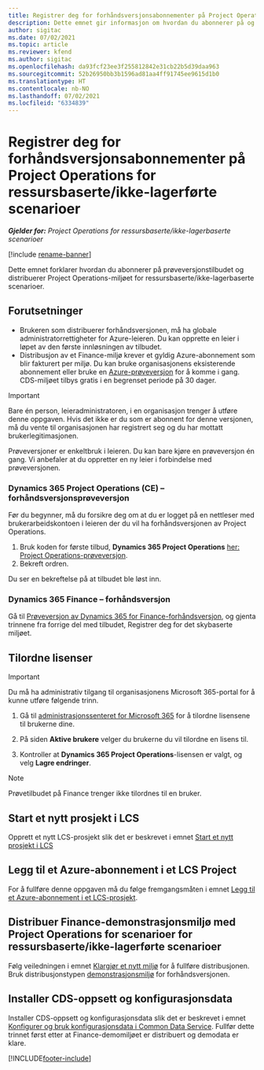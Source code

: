 ```yaml
---
title: Registrer deg for forhåndsversjonsabonnementer på Project Operations for ressursbaserte/ikke-lagerførte scenarioer
description: Dette emnet gir informasjon om hvordan du abonnerer på og distribuerer Project Operations for ressursbaserte/ikke-lagerførte scenarioer.
author: sigitac
ms.date: 07/02/2021
ms.topic: article
ms.reviewer: kfend
ms.author: sigitac
ms.openlocfilehash: da93fcf23ee3f255812842e31cb22b5d39daa963
ms.sourcegitcommit: 52b26950bb3b1596ad81aa4ff91745ee9615d1b0
ms.translationtype: HT
ms.contentlocale: nb-NO
ms.lasthandoff: 07/02/2021
ms.locfileid: "6334839"
---
```

# <a name="sign-up-for-project-operations-preview-subscriptions-for-resource-non-stocked-scenarios"></a>Registrer deg for forhåndsversjonsabonnementer på Project Operations for ressursbaserte/ikke-lagerførte scenarioer

_**Gjelder for:** Project Operations for ressursbaserte/ikke-lagerbaserte scenarioer_

[!include [rename-banner](~/includes/cc-data-platform-banner.md)]

Dette emnet forklarer hvordan du abonnerer på prøveversjonstilbudet og distribuerer Project Operations-miljøet for ressursbaserte/ikke-lagerbaserte scenarioer.

## <a name="prerequisites"></a>Forutsetninger
- Brukeren som distribuerer forhåndsversjonen, må ha globale administratorrettigheter for Azure-leieren. Du kan opprette en leier i løpet av den første innløsningen av tilbudet. 
- Distribusjon av et Finance-miljø krever et gyldig Azure-abonnement som blir fakturert per miljø. Du kan bruke organisasjonens eksisterende abonnement eller bruke en [Azure-prøveversjon](https://azure.microsoft.com/en-us/free/) for å komme i gang. CDS-miljøet tilbys gratis i en begrenset periode på 30 dager.

> [!IMPORTANT]
> Bare én person, leieradministratoren, i en organisasjon trenger å utføre denne oppgaven. Hvis det ikke er du som er abonnent for denne versjonen, må du vente til organisasjonen har registrert seg og du har mottatt brukerlegitimasjonen.
> 
> Prøveversjoner er enkeltbruk i leieren. Du kan bare kjøre en prøveversjon én gang. Vi anbefaler at du oppretter en ny leier i forbindelse med prøveversjonen.


### <a name="dynamics-365-project-operations-ce---preview-trial"></a>Dynamics 365 Project Operations (CE) – forhåndsversjonsprøveversjon 

Før du begynner, må du forsikre deg om at du er logget på en nettleser med brukerarbeidskontoen i leieren der du vil ha forhåndsversjonen av Project Operations.

1. Bruk koden for første tilbud, **Dynamics 365 Project Operations** [her: Project Operations-prøveversjon](https://aka.ms/try-po).
2. Bekreft ordren.

  Du ser en bekreftelse på at tilbudet ble løst inn.

### <a name="dynamics-365-finance-preview-trial"></a>Dynamics 365 Finance – forhåndsversjon

Gå til [Prøveversjon av Dynamics 365 for Finance-forhåndsversjon](https://aka.ms/trypoche), og gjenta trinnene fra forrige del med tilbudet, Registrer deg for det skybaserte miljøet.  

## <a name="assign-licenses"></a>Tilordne lisenser

> [!IMPORTANT]
> Du må ha administrativ tilgang til organisasjonens Microsoft 365-portal for å kunne utføre følgende trinn.

1. Gå til [administrasjonssenteret for Microsoft 365](https://portal.office.com/) for å tilordne lisensene til brukerne dine.

2. På siden **Aktive brukere** velger du brukerne du vil tilordne en lisens til.

3. Kontroller at **Dynamics 365 Project Operations**-lisensen er valgt, og velg **Lagre endringer**.

> [!NOTE]
> Prøvetilbudet på Finance trenger ikke tilordnes til en bruker.

## <a name="start-a-new-project-in-lcs"></a>Start et nytt prosjekt i LCS

Opprett et nytt LCS-prosjekt slik det er beskrevet i emnet [Start et nytt prosjekt i LCS](create-lcs-project.md)

## <a name="add-an-azure-subscription-to-an-lcs-project"></a>Legg til et Azure-abonnement i et LCS Project

For å fullføre denne oppgaven må du følge fremgangsmåten i emnet [Legg til et Azure-abonnement i et LCS-prosjekt](resource-add-azure-subscription-lcs-project.md).

## <a name="deploy-finance-demo-environment-with-project-operations-for-resourcenon-stocked-scenarios"></a>Distribuer Finance-demonstrasjonsmiljø med Project Operations for scenarioer for ressursbaserte/ikke-lagerførte scenarioer

Følg veiledningen i emnet [Klargjør et nytt miljø](resource-provision-new-environment.md) for å fullføre distribusjonen. Bruk distribusjonstypen [demonstrasjonsmiljø](/dynamics365/fin-ops-core/dev-itpro/deployment/deploy-demo-environment) for forhåndsversjonen. 

## <a name="install-cds-setup-and-configuration-data"></a>Installer CDS-oppsett og konfigurasjonsdata

Installer CDS-oppsett og konfigurasjonsdata slik det er beskrevet i emnet [Konfigurer og bruk konfigurasjonsdata i Common Data Service](resource-apply-pro-setup-config-data.md).
Fullfør dette trinnet først etter at Finance-demomiljøet er distribuert og demodata er klare.


[!INCLUDE[footer-include](../includes/footer-banner.md)]
